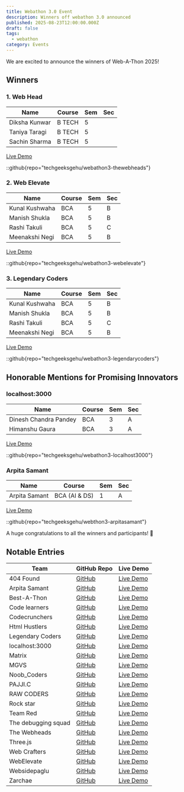 ```yaml
---
title: Webathon 3.0 Event
description: Winners off webathon 3.0 announced
published: 2025-08-23T12:00:00.000Z
draft: false
tags:
  - webathon
category: Events
---
```


We are excited to announce the winners of Web-A-Thon 2025!

## Winners

### 1\. Web Head

| Name          | Course | Sem | Sec |
| ------------- | ------ | --- | --- |
| Diksha Kunwar | B TECH | 5   |     |
| Taniya Taragi | B TECH | 5   |     |
| Sachin Sharma | B TECH | 5   |     |

[Live Demo](https://techgeeksgehu.github.io/webathon3-thewebheads/)

::github{repo="techgeeksgehu/webathon3-thewebheads"}

### 2\. Web Elevate

| Name           | Course | Sem | Sec |
| -------------- | ------ | --- | --- |
| Kunal Kushwaha | BCA    | 5   | B   |
| Manish Shukla  | BCA    | 5   | B   |
| Rashi Takuli   | BCA    | 5   | C   |
| Meenakshi Negi | BCA    | 5   | B   |

[Live Demo](https://techgeeksgehu.github.io/webathon3-webelevate/landing.html)

::github{repo="techgeeksgehu/webathon3-webelevate"}

### 3\. Legendary Coders

| Name           | Course | Sem | Sec |
| -------------- | ------ | --- | --- |
| Kunal Kushwaha | BCA    | 5   | B   |
| Manish Shukla  | BCA    | 5   | B   |
| Rashi Takuli   | BCA    | 5   | C   |
| Meenakshi Negi | BCA    | 5   | B   |

[Live Demo](https://webathon3-legendarycoders.vercel.app/)

::github{repo="techgeeksgehu/webathon3-legendarycoders"}

## Honorable Mentions for Promising Innovators

### localhost:3000

| Name                  | Course | Sem | Sec |
| --------------------- | ------ | --- | --- |
| Dinesh Chandra Pandey | BCA    | 3   | A   |
| Himanshu Gaura        | BCA    | 3   | A   |

[Live Demo](https://webathon3-localhost3000.vercel.app/)

::github{repo="techgeeksgehu/webathon3-localhost3000"}

### Arpita Samant

| Name          | Course        | Sem | Sec |
| ------------- | ------------- | --- | --- |
| Arpita Samant | BCA (AI & DS) | 1   | A   |

[Live Demo]()

::github{repo="techgeeksgehu/webthon3-arpitasamant"}

A huge congratulations to all the winners and participants! 🙌

## Notable Entries

| Team                | GitHub Repo                                                            | Live Demo                                                            |
| ------------------- | ---------------------------------------------------------------------- | -------------------------------------------------------------------- |
| 404 Found           | [GitHub](https://github.com/techgeeksgehu/webathon3-404found)          | [Live Demo](https://saurav-s-mehta-07.github.io/Webathon3/)          |
| Arpita Samant       | [GitHub](https://github.com/techgeeksgehu/webathon3-arpitasamant)      | [Live Demo](https://magnificent-sorbet-0eb7dd.netlify.app/)          |
| Best-A-Thon         | [GitHub](https://github.com/techgeeksgehu/webathon3-bestathon)         | [Live Demo](https://timely-tarsier-ab03ac.netlify.app/)              |
| Code learners       | [GitHub](https://github.com/techgeeksgehu/webathon3-codelearners)      | [Live Demo](https://shatakshi117.github.io/code-learners/)           |
| Codecrunchers       | [GitHub](https://github.com/techgeeksgehu/webathon3-codecrunchers)     | [Live Demo](https://webthon3-o.vercel.app/)                          |
| Html Hustlers       | [GitHub](https://github.com/techgeeksgehu/webathon3-htmlhustlers)      | [Live Demo](https://bhanu-pathak.github.io/webathon_3.0/)            |
| Legendary Coders    | [GitHub](https://github.com/techgeeksgehu/webathon3-legendarycoders)   | [Live Demo](https://tech-greeks.vercel.app/)                         |
| localhost:3000      | [GitHub](https://github.com/techgeeksgehu/webathon3-localhost3000)     | [Live Demo](https://webathon-one.vercel.app/)                        |
| Matrix              | [GitHub](https://github.com/techgeeksgehu/webathon3-matrix)            | [Live Demo](https://lokesh9751.github.io/lokesh_web/)                |
| MGVS                | [GitHub](https://github.com/techgeeksgehu/webathon3-mgvs)              | [Live Demo](https://dynamic-cajeta-3c2aa3.netlify.app/)              |
| Noob_Coders         | [GitHub](https://github.com/techgeeksgehu/webathon3-noobcoders)        | [Live Demo](https://harshit-kumar-07.github.io/Noob_Coders-project/) |
| PAJJI.C             | [GitHub](https://github.com/techgeeksgehu/webathon3-pajjic)            | [Live Demo](https://website-for-tech-fest.vercel.app/)               |
| RAW CODERS          | [GitHub](https://github.com/techgeeksgehu/webathon3-rawcoders)         | [Live Demo](https://stellular-souffle-7d11e8.netlify.app/)           |
| Rock star           | [GitHub](https://github.com/techgeeksgehu/webathon3-rockstar)          | [Live Demo](https://deepanshu123-gtm.github.io/rock-star/#gallery)   |
| Team Red            | [GitHub](https://github.com/techgeeksgehu/webathon3-teamred)           | [Live Demo](https://kartik602.github.io/tech-fest/)                  |
| The debugging squad | [GitHub](https://github.com/techgeeksgehu/webathon3-thedebuggingsquad) | [Live Demo](https://vocal-mandazi-928150.netlify.app/)               |
| The Webheads        | [GitHub](https://github.com/techgeeksgehu/webathon3-thewebheads)       | [Live Demo](https://dikshakunwar.github.io/webath/)                  |
| Three.js            | [GitHub](https://github.com/techgeeksgehu/webathon3-threejs)           | [Live Demo](https://webathon-dun.vercel.app/)                        |
| Web Crafters        | [GitHub](https://github.com/techgeeksgehu/webathon3-webcrafters)       | [Live Demo](https://neerajsingh-01.github.io/Web-crafters/)          |
| WebElevate          | [GitHub](https://github.com/techgeeksgehu/webathon3-webelevate)        | [Live Demo](https://web-a-thon-3-0-delta.vercel.app/)                |
| Websidepaglu        | [GitHub](https://github.com/techgeeksgehu/webathon3-websidepaglu)      | [Live Demo](https://tanujasharma000.github.io/weblearners/)          |
| Zarchae             | [GitHub](https://github.com/techgeeksgehu/webathon3-zarchae)           | [Live Demo](https://hackathon1-cyan.vercel.app/)                     |
